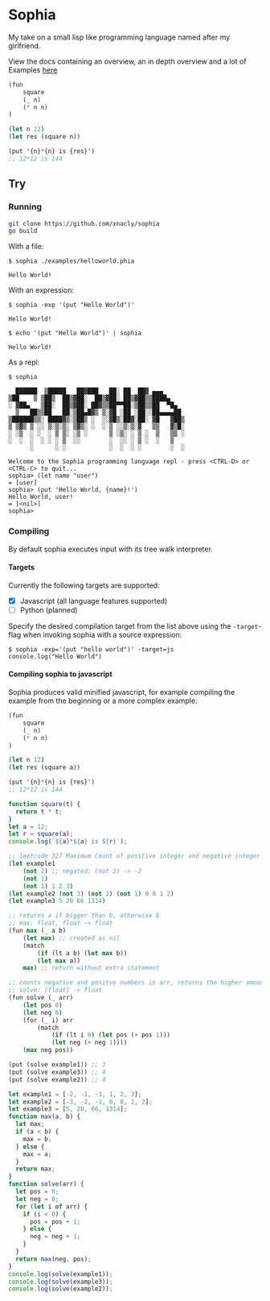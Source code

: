# Sophia

My take on a small lisp like programming language named after my girlfriend.

View the docs containing an overview, an in depth overview and a lot of
Examples [here](https://xnacly.github.io/Sophia/)

```lisp
(fun
    square
    (_ n)
    (* n n)
)

(let n 12)
(let res (square n))

(put '{n}*{n} is {res}')
;; 12*12 is 144
```

## Try

### Running

```bash
git clone https://github.com/xnacly/sophia
go build
```

With a file:

```text
$ sophia ./examples/helloworld.phia

Hello World!
```

With an expression:

```
$ sophia -exp '(put "Hello World")'

Hello World!
```

```
$ echo '(put "Hello World")' | sophia

Hello World!
```

As a repl:

```
$ sophia

  ██████  ▒█████   ██▓███   ██░ ██  ██▓ ▄▄▄
▒██    ▒ ▒██▒  ██▒▓██░  ██▒▓██░ ██▒▓██▒▒████▄
░ ▓██▄   ▒██░  ██▒▓██░ ██▓▒▒██▀▀██░▒██▒▒██  ▀█▄
  ▒   ██▒▒██   ██░▒██▄█▓▒ ▒░▓█ ░██ ░██░░██▄▄▄▄██
▒██████▒▒░ ████▓▒░▒██▒ ░  ░░▓█▒░██▓░██░ ▓█   ▓██▒
▒ ▒▓▒ ▒ ░░ ▒░▒░▒░ ▒▓▒░ ░  ░ ▒ ░░▒░▒░▓   ▒▒   ▓▒█░
░ ░▒  ░ ░  ░ ▒ ▒░ ░▒ ░      ▒ ░▒░ ░ ▒ ░  ▒   ▒▒ ░
░  ░  ░  ░ ░ ░ ▒  ░░        ░  ░░ ░ ▒ ░  ░   ▒
      ░      ░ ░            ░  ░  ░ ░        ░  ░

Welcome to the Sophia programming language repl - press <CTRL-D> or <CTRL-C> to quit...
sophia> (let name "user")
= [user]
sophia> (put 'Hello World, {name}!')
Hello World, user!
= [<nil>]
sophia>
```

### Compiling

By default sophia executes input with its tree walk interpreter.

#### Targets

Currently the following targets are supported:

- [x] Javascript (all language features supported)
- [ ] Python (planned)

Specify the desired compilation target from the list above using the
`-target`-flag when invoking sophia with a source expression:

```text
$ sophia -exp='(put "hello world")' -target=js
console.log("Hello World")
```

#### Compiling sophia to javascript

Sophia produces valid minified javascript, for example compiling the example
from the beginning or a more complex example:

```lisp
(fun
    square
    (_ n)
    (* n n)
)

(let n 12)
(let res (square a))

(put '{n}*{n} is {res}')
;; 12*12 is 144
```

```js
function square(t) {
  return t * t;
}
let a = 12;
let r = square(a);
console.log(`${a}*${a} is ${r}`);
```

```lisp
;; leetcode 327 Maximum Count of positive integer and negative integer
(let example1
    (not 2) ;; negated: (not 2) -> -2
    (not 1)
    (not 1) 1 2 3)
(let example2 (not 3) (not 2) (not 1) 0 0 1 2)
(let example3 5 20 66 1314)

;; returns a if bigger than b, otherwise b
;; max: float, float -> float
(fun max (_ a b)
    (let max) ;; created as nil
    (match
        (if (lt a b) (let max b))
        (let max a))
    max) ;; return without extra statement

;; counts negative and positve numbers in arr, returns the higher amount
;; solve: [float] -> float
(fun solve (_ arr)
    (let pos 0)
    (let neg 0)
    (for (_ i) arr
        (match
            (if (lt i 0) (let pos (+ pos 1)))
            (let neg (+ neg 1))))
    (max neg pos))

(put (solve example1)) ;; 3
(put (solve example3)) ;; 4
(put (solve example2)) ;; 4
```

```js
let example1 = [-2, -1, -1, 1, 2, 3];
let example2 = [-3, -2, -1, 0, 0, 1, 2];
let example3 = [5, 20, 66, 1314];
function max(a, b) {
  let max;
  if (a < b) {
    max = b;
  } else {
    max = a;
  }
  return max;
}
function solve(arr) {
  let pos = 0;
  let neg = 0;
  for (let i of arr) {
    if (i < 0) {
      pos = pos + 1;
    } else {
      neg = neg + 1;
    }
  }
  return max(neg, pos);
}
console.log(solve(example1));
console.log(solve(example3));
console.log(solve(example2));
```

